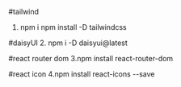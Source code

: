 #tailwind

1. npm i npm install -D tailwindcss

#daisyUI 2.
npm i -D daisyui@latest

#react router dom
3.npm install react-router-dom

#react icon
4.npm install react-icons --save
